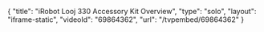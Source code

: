 {
    "title": "iRobot Looj 330 Accessory Kit Overview",
    "type": "solo",
    "layout": "iframe-static",
    "videoId": "69864362",
    "url": "\/tvpembed\/69864362"
}